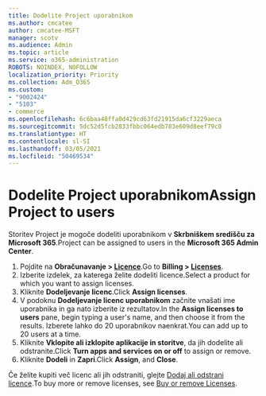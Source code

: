 ```yaml
---
title: Dodelite Project uporabnikom
ms.author: cmcatee
author: cmcatee-MSFT
manager: scotv
ms.audience: Admin
ms.topic: article
ms.service: o365-administration
ROBOTS: NOINDEX, NOFOLLOW
localization_priority: Priority
ms.collection: Adm_O365
ms.custom:
- "9002424"
- "5103"
- commerce
ms.openlocfilehash: 6c6baa48ffa0d429cd63fd21915da6cf3229aeca
ms.sourcegitcommit: 5dc52d5fcb2833fbbc064edb783e609d8eef79c0
ms.translationtype: HT
ms.contentlocale: sl-SI
ms.lasthandoff: 03/05/2021
ms.locfileid: "50469534"
---
```

# <a name="assign-project-to-users"></a><span data-ttu-id="99088-102">Dodelite Project uporabnikom</span><span class="sxs-lookup"><span data-stu-id="99088-102">Assign Project to users</span></span>

<span data-ttu-id="99088-103">Storitev Project je mogoče dodeliti uporabnikom v **Skrbniškem središču za Microsoft 365**.</span><span class="sxs-lookup"><span data-stu-id="99088-103">Project can be assigned to users in the **Microsoft 365 Admin Center**.</span></span>

1. <span data-ttu-id="99088-104">Pojdite na **Obračunavanje > [Licence](https://go.microsoft.com/fwlink/p/?linkid=842264)**.</span><span class="sxs-lookup"><span data-stu-id="99088-104">Go to **Billing > [Licenses](https://go.microsoft.com/fwlink/p/?linkid=842264)**.</span></span>
2. <span data-ttu-id="99088-105">Izberite izdelek, za katerega želite dodeliti licence.</span><span class="sxs-lookup"><span data-stu-id="99088-105">Select a product for which you want to assign licenses.</span></span>
3. <span data-ttu-id="99088-106">Kliknite **Dodeljevanje licenc**.</span><span class="sxs-lookup"><span data-stu-id="99088-106">Click **Assign licenses**.</span></span>
4. <span data-ttu-id="99088-107">V podoknu **Dodeljevanje licenc uporabnikom** začnite vnašati ime uporabnika in ga nato izberite iz rezultatov.</span><span class="sxs-lookup"><span data-stu-id="99088-107">In the **Assign licenses to users** pane, begin typing a user's name, and then choose it from the results.</span></span> <span data-ttu-id="99088-108">Izberete lahko do 20 uporabnikov naenkrat.</span><span class="sxs-lookup"><span data-stu-id="99088-108">You can add up to 20 users at a time.</span></span>
5. <span data-ttu-id="99088-109">Kliknite **Vklopite ali izklopite aplikacije in storitve**, da jih dodelite ali odstranite.</span><span class="sxs-lookup"><span data-stu-id="99088-109">Click **Turn apps and services on or off** to assign or remove.</span></span>
6. <span data-ttu-id="99088-110">Kliknite **Dodeli** in **Zapri**.</span><span class="sxs-lookup"><span data-stu-id="99088-110">Click **Assign**, and **Close**.</span></span>

<span data-ttu-id="99088-111">Če želite kupiti več licenc ali jih odstraniti, glejte [Dodaj ali odstrani licence](https://docs.microsoft.com/microsoft-365/commerce/licenses/buy-licenses#buy-or-remove-licenses-for-your-business-subscription).</span><span class="sxs-lookup"><span data-stu-id="99088-111">To buy more or remove licenses, see [Buy or remove Licenses](https://docs.microsoft.com/microsoft-365/commerce/licenses/buy-licenses#buy-or-remove-licenses-for-your-business-subscription).</span></span>
